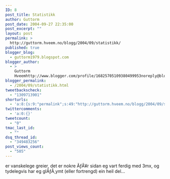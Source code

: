 ```yaml
---
ID: 8
post_title: Statistikk
author: Guttorm
post_date: 2004-09-27 22:35:00
post_excerpt: ""
layout: post
permalink: >
  http://guttorm.hveem.no/blogg/2004/09/statistikk/
published: true
blogger_blog:
  - guttorm1979.blogspot.com
blogger_author:
  - >
    Guttorm
    Hveemhttp://www.blogger.com/profile/16825705109380499953noreply@blogger.com
blogger_permalink:
  - /2004/09/statistikk.html
tweetbackscheck:
  - "1309713901"
shorturls:
  - 'a:8:{s:9:"permalink";s:49:"http://guttorm.hveem.no/blogg/2004/09/statistikk/";s:7:"tinyurl";s:25:"http://tinyurl.com/9vrz2y";s:4:"isgd";s:17:"http://is.gd/gIRo";s:5:"bitly";s:19:"http://bit.ly/NPbY4";s:5:"snipr";s:22:"http://snipr.com/ahdj5";s:5:"snurl";s:22:"http://snurl.com/ahdj5";s:7:"snipurl";s:24:"http://snipurl.com/ahdj5";s:4:"trim";s:17:"http://tr.im/c56v";}'
twittercomments:
  - 'a:0:{}'
tweetcount:
  - "0"
tmac_last_id:
  - ""
dsq_thread_id:
  - "349483256"
post_views_count:
  - "505"
---
```

er vanskelege greier, det er nokre ÃƒÂ¥r sidan eg vart ferdig med 3mx, og  <br />tydelegvis har eg glÃƒÂ¸ymt (eller fortrengd) ein heil del...<br /><br />
